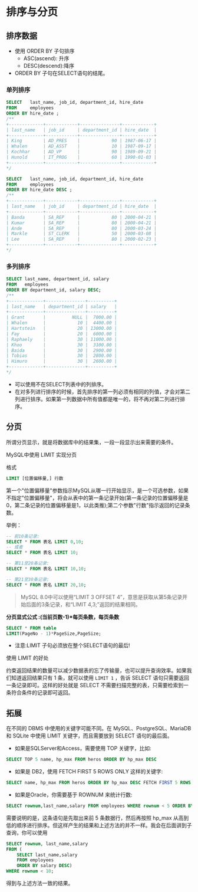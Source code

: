 # 排序与分页

## 排序数据

+ 使用 ORDER BY 子句排序
  + ASC(ascend): 升序
  + DESC(descend):降序
+ ORDER BY 子句在SELECT语句的结尾。

### 单列排序

```sql
SELECT   last_name, job_id, department_id, hire_date
FROM     employees
ORDER BY hire_date ;
/**
+-------------+------------+---------------+------------+
| last_name   | job_id     | department_id | hire_date  |
+-------------+------------+---------------+------------+
| King        | AD_PRES    |            90 | 1987-06-17 |
| Whalen      | AD_ASST    |            10 | 1987-09-17 |
| Kochhar     | AD_VP      |            90 | 1989-09-21 |
| Hunold      | IT_PROG    |            60 | 1990-01-03 |
+-------------+------------+---------------+------------+
*/
```

```sql
SELECT   last_name, job_id, department_id, hire_date
FROM     employees
ORDER BY hire_date DESC ;
/**
+-------------+------------+---------------+------------+
| last_name   | job_id     | department_id | hire_date  |
+-------------+------------+---------------+------------+
| Banda       | SA_REP     |            80 | 2000-04-21 |
| Kumar       | SA_REP     |            80 | 2000-04-21 |
| Ande        | SA_REP     |            80 | 2000-03-24 |
| Markle      | ST_CLERK   |            50 | 2000-03-08 |
| Lee         | SA_REP     |            80 | 2000-02-23 |
+-------------+------------+---------------+------------+
*/
```

### 多列排序

```sql
SELECT last_name, department_id, salary
FROM   employees
ORDER BY department_id, salary DESC;
/**
+-------------+---------------+----------+
| last_name   | department_id | salary   |
+-------------+---------------+----------+
| Grant       |          NULL |  7000.00 |
| Whalen      |            10 |  4400.00 |
| Hartstein   |            20 | 13000.00 |
| Fay         |            20 |  6000.00 |
| Raphaely    |            30 | 11000.00 |
| Khoo        |            30 |  3100.00 |
| Baida       |            30 |  2900.00 |
| Tobias      |            30 |  2800.00 |
| Himuro      |            30 |  2600.00 |
+-------------+---------------+----------+
*/
```

+ 可以使用不在SELECT列表中的列排序。
+ 在对多列进行排序的时候，首先排序的第一列必须有相同的列值，才会对第二列进行排序。如果第一列数据中所有值都是唯一的，将不再对第二列进行排序。

## 分页

所谓分页显示，就是将数据库中的结果集，一段一段显示出来需要的条件。

MySQL中使用 LIMIT 实现分页

格式

```sql
LIMIT [位置偏移量,] 行数
```

第一个"位置偏移量"参数指示MySQL从哪一行开始显示，是一个可选参数，如果不指定"位置偏移量"，将会从表中的第一条记录开始(第一条记录的位置偏移量是0，第二条记录的位置偏移量是1，以此类推);第二个参数"行数"指示返回的记录条数。

举例：

```sql
-- 前10条记录:
SELECT * FROM 表名 LIMIT 0,10;
-- 或者
SELECT * FROM 表名 LIMIT 10;

-- 第11至20条记录:
SELECT * FROM 表名 LIMIT 10,10;

-- 第21至30条记录:
SELECT * FROM 表名 LIMIT 20,10;
```

> MySQL 8.0中可以使用“LIMIT 3 OFFSET 4”，意思是获取从第5条记录开始后面的3条记录，和“LIMIT 4,3;”返回的结果相同。

**分页显式公式 :(当前页数-1)\*每页条数，每页条数**

```sql
SELECT * FROM table
LIMIT(PageNo - 1)*PageSize,PageSize;
```

+ 注意:LIMIT 子句必须放在整个SELECT语句的最后!

使用 LIMIT 的好处

约束返回结果的数量可以减少数据表的忘了传输量，也可以提升查询效率。如果我们知道返回结果只有 1 条，就可以使用 `LIMIT 1` ，告诉 SELECT 语句只需要返回一条记录即可。这样的好处就是 SELECT 不需要扫描完整的表，只需要检索到一条符合条件的记录即可返回。

## 拓展

在不同的 DBMS 中使用的关键字可能不同。在 MySQL、PostgreSQL、MariaDB 和 SQLite 中使用 LIMIT 关键字，而且需要放到 SELECT 语句的最后面。

+ 如果是SQLServer和Access，需要使用 TOP 关键字，比如:

```sql
SELECT TOP 5 name, hp_max FROM heros ORDER BY hp_max DESC
```

+ 如果是 DB2，使用 FETCH FIRST 5 ROWS ONLY 这样的关键字:

```sql
SELECT name, hp_max FROM heros ORDER BY hp_max DESC FETCH FIRST 5 ROWS ONLY
```

+ 如果是Oracle，你需要基于 ROWNUM 来统计行数:

```sql
SELECT rownum,last_name,salary FROM employees WHERE rownum < 5 ORDER BY salary DESC;
```

需要说明的是，这条语句是先取出来前 5 条数据行，然后再按照 hp_max 从高到低的顺序进行排序。但这样产生的结果和上述方法的并不一样。我会在后面讲到子查询，你可以使用

```sql
SELECT rownum, last_name,salary
FROM (
    SELECT last_name,salary
    FROM employees
    ORDER BY salary DESC)
WHERE rownum < 10;
```

得到与上述方法一致的结果。
